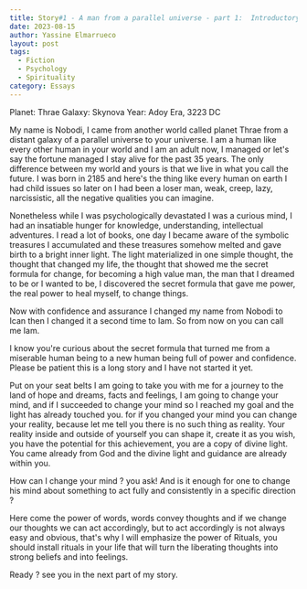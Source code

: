 ```yaml
---
title: Story#1 - A man from a parallel universe - part 1:  Introductory Words and Rituals
date: 2023-08-15
author: Yassine Elmarrueco
layout: post
tags:
  - Fiction
  - Psychology
  - Spirituality
category: Essays
---
```


Planet: Thrae
Galaxy: Skynova
Year: Adoy Era, 3223 DC

My name is Nobodi, I came from another world called planet Thrae from a distant galaxy of a parallel universe to your universe. I am a human like every other human in your world and I am an adult now, I managed or let's say the fortune managed I stay alive for the past 35 years. The only difference between my world and yours is that we live in what you call the future. I was born in 2185 and here's the thing like every human on earth I had child issues so later on I had been a loser man, weak, creep, lazy, narcissistic, all the negative qualities you can imagine. 

Nonetheless while I was psychologically devastated I was a curious mind, I had an insatiable hunger for knowledge, understanding, intellectual adventures. I read a lot of books, one day I became aware of the symbolic treasures I accumulated and these treasures somehow melted and gave birth to a bright inner light. The light materialized in one simple thought, the thought that changed my life, the thought that showed me the secret formula for change, for becoming a high value man, the man that I dreamed to be or I wanted to be, I discovered the secret formula that gave me power, the real power to heal myself, to change things. 

Now with confidence and assurance I changed my name from Nobodi to Ican then I changed it a second time to Iam. So from now on you can call me Iam.

I know you're curious about the secret formula that turned me from a miserable human being to a new human being full of power and confidence. Please be patient this is a long story and I have not started it yet. 

Put on your seat belts I am going to take you with me for a journey to the land of hope and dreams, facts and feelings, I am going to change your mind, and if I  succeeded to change your mind so I reached my goal and the light has already touched you. for if you changed your mind you can change your reality, because let me tell you there is no such thing as reality. Your reality inside and outside of yourself you can shape it, create it as you wish, you have the potential for this achievement, you are a copy of divine light. You came already from God and the divine light and guidance are already within you.

How can I change your mind ? you ask! And is it enough for one to change his  mind about something to act fully and consistently in a specific direction ?

Here come the power of words, words convey thoughts and if we change our thoughts we can act accordingly, but to act accordingly is not always easy and obvious, that's why I will emphasize the power of Rituals, you should install rituals in your life that will turn the liberating thoughts into strong beliefs and into feelings.

Ready ? see you in the next part of my story. 

  
